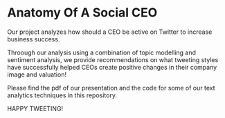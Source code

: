 # Anatomy Of A Social CEO

Our project analyzes how should a CEO be active on Twitter to increase business success. 

Throough our analysis using a combination of topic modelling and sentiment analysis, we provide recommendations on what tweeting styles have successfully helped CEOs create positive changes in their company image and valuation!

Please find the pdf of our presentation and the code for some of our text analytics techniques in this repository. 

HAPPY TWEETING!

